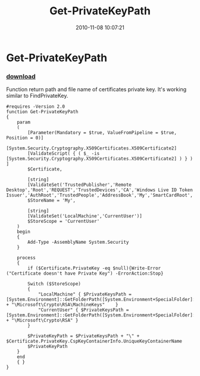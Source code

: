 ﻿---
pid:            2352
poster:         Wizarden
title:          Get-PrivateKeyPath
date:           2010-11-08 10:07:21
format:         posh
parent:         0
parent:         0

---

# Get-PrivateKeyPath

### [download](2352.ps1)

Function return path and file name of certificates private key. It's working similar to FindPrivateKey.

```posh
#requires -Version 2.0
function Get-PrivateKeyPath
{
	param
	(
		[Parameter(Mandatory = $true, ValueFromPipeline = $true, Position = 0)]
		[System.Security.Cryptography.X509Certificates.X509Certificate2]
		[ValidateScript( { ( $_ -is [System.Security.Cryptography.X509Certificates.X509Certificate2] ) } ) ]
		$Certificate,
		
		[string]
		[ValidateSet('TrustedPublisher','Remote Desktop','Root','REQUEST','TrustedDevices','CA','Windows Live ID Token Issuer','AuthRoot','TrustedPeople','AddressBook','My','SmartCardRoot','Trust','Disallowed')]
		$StoreName = 'My',
		
		[string]
		[ValidateSet('LocalMachine','CurrentUser')]
		$StoreScope = 'CurrentUser'
	)
	begin
	{
		Add-Type -AssemblyName System.Security
	}
	
	process 
	{
		if ($Certificate.PrivateKey -eq $null){Write-Error ("Certificate doesn't have Private Key") -ErrorAction:Stop}
			
		Switch ($StoreScope)
		{
			"LocalMachine" { $PrivateKeysPath = [System.Environment]::GetFolderPath([System.Environment+SpecialFolder]::CommonApplicationData) + "\Microsoft\Crypto\RSA\MachineKeys"	}
			"CurrentUser" { $PrivateKeysPath = [System.Environment]::GetFolderPath([System.Environment+SpecialFolder]::ApplicationData) + "\Microsoft\Crypto\RSA" }
		}

        $PrivateKeyPath = $PrivateKeysPath + "\" + $Certificate.PrivateKey.CspKeyContainerInfo.UniqueKeyContainerName
		$PrivateKeyPath
	}
	end
	{ }
}

```
